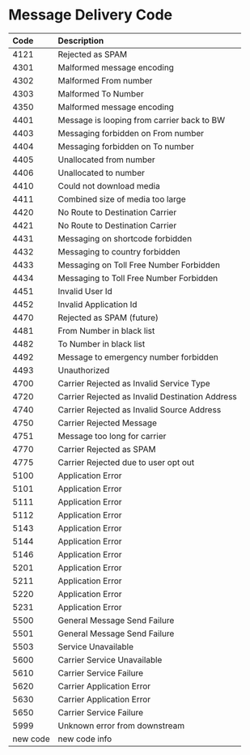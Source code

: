 # Message Delivery Code

| Code | Description                                     |
|:-----|:------------------------------------------------|
| 4121 | Rejected as SPAM                                |
| 4301 | Malformed message encoding                      |
| 4302 | Malformed From number                           |
| 4303 | Malformed To Number                             |
| 4350 | Malformed message encoding                      |
| 4401 | Message is looping from carrier back to BW      |
| 4403 | Messaging forbidden on From number              |
| 4404 | Messaging forbidden on To number                |
| 4405 | Unallocated from number                         |
| 4406 | Unallocated to number                           |
| 4410 | Could not download media                        |
| 4411 | Combined size of media too large                |
| 4420 | No Route to Destination Carrier                 |
| 4421 | No Route to Destination Carrier                 |
| 4431 | Messaging on shortcode forbidden                |
| 4432 | Messaging to country forbidden                  |
| 4433 | Messaging on Toll Free Number Forbidden         |
| 4434 | Messaging to Toll Free Number Forbidden         |
| 4451 | Invalid User Id                                 |
| 4452 | Invalid Application Id                          |
| 4470 | Rejected as SPAM (future)                       |
| 4481 | From Number in black list                       |
| 4482 | To Number in black list                         |
| 4492 | Message to emergency number forbidden           |
| 4493 | Unauthorized                                    |
| 4700 | Carrier Rejected as Invalid Service Type        |
| 4720 | Carrier Rejected as Invalid Destination Address |
| 4740 | Carrier Rejected as Invalid Source Address      |
| 4750 | Carrier Rejected Message                        |
| 4751 | Message too long for carrier                    |
| 4770 | Carrier Rejected as SPAM                        |
| 4775 | Carrier Rejected due to user opt out            |
| 5100 | Application Error                               |
| 5101 | Application Error                               |
| 5111 | Application Error                               |
| 5112 | Application Error                               |
| 5143 | Application Error                               |
| 5144 | Application Error                               |
| 5146 | Application Error                               |
| 5201 | Application Error                               |
| 5211 | Application Error                               |
| 5220 | Application Error                               |
| 5231 | Application Error                               |
| 5500 | General Message Send Failure                    |
| 5501 | General Message Send Failure                    |
| 5503 | Service Unavailable                             |
| 5600 | Carrier Service Unavailable                     |
| 5610 | Carrier Service Failure                         |
| 5620 | Carrier Application Error                       |
| 5630 | Carrier Application Error                       |
| 5650 | Carrier Service Failure                         |
| 5999 | Unknown error from downstream                   |
| new code | new code info |

